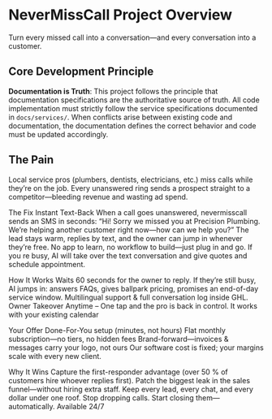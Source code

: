 # NeverMissCall Project Overview

Turn every missed call into a conversation—and every conversation into a customer.

## Core Development Principle

**Documentation is Truth**: This project follows the principle that documentation specifications are the authoritative source of truth. All code implementation must strictly follow the service specifications documented in `docs/services/`. When conflicts arise between existing code and documentation, the documentation defines the correct behavior and code must be updated accordingly.

## The Pain
Local service pros (plumbers, dentists, electricians, etc.) miss calls while they’re on the job.
 Every unanswered ring sends a prospect straight to a competitor—bleeding revenue and wasting ad spend.

The Fix
Instant Text-Back
 When a call goes unanswered, nevermisscall sends an SMS in seconds:
“Hi! Sorry we missed you at Precision Plumbing. We’re helping another customer right now—how can we help you?”
The lead stays warm, replies by text, and the owner can jump in whenever they’re free.
 No app to learn, no workflow to build—just plug in and go.
 If you re busy, AI will take over the text conversation and give quotes and schedule appointment.

How It Works
Waits 60 seconds for the owner to reply.
If they’re still busy, AI jumps in: answers FAQs, gives ballpark pricing, promises an end-of-day service window.
Multilingual support & full conversation log inside GHL.
Owner Takeover Anytime – One tap and the pro is back in control.
It works with your existing calendar

Your Offer
Done-For-You setup (minutes, not hours)
Flat monthly subscription—no tiers, no hidden fees
Brand-forward—invoices & messages carry your logo, not ours
Our software cost is fixed; your margins scale with every new client.

Why It Wins
Capture the first-responder advantage (over 50 % of customers hire whoever replies first).
Patch the biggest leak in the sales funnel—without hiring extra staff.
Keep every lead, every chat, and every dollar under one roof.
Stop dropping calls. Start closing them—automatically.
Available 24/7


